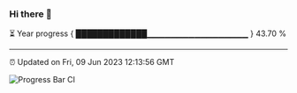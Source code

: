 ### Hi there 👋

⏳ Year progress { █████████████▁▁▁▁▁▁▁▁▁▁▁▁▁▁▁▁▁ } 43.70 %

---

⏰ Updated on Fri, 09 Jun 2023 12:13:56 GMT

![Progress Bar CI](https://github.com/Shyam-Makwana/GitHub-Actions-Demo/workflows/Progress%20Bar%20CI/badge.svg)
